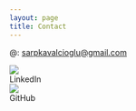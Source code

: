 ```yaml
---
layout: page
title: Contact
---
```


@: sarpkavalcioglu@gmail.com
 
<div class="contact-icon-container" onclick="window.location='https://www.linkedin.com/in/sarp-kavalcioglu/'">
    <img class="contact-icon" src="../images/linkedin.png">
    <div class="contact-icon-label">LinkedIn</div>
</div>

<div class="contact-icon-container" onclick="window.location='https://github.com/kavalcio/'">
    <img class="contact-icon" src="../images/github.png">
    <div class="contact-icon-label">GitHub</div>
</div>
